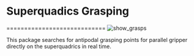 # Superquadics Grasping
============================
![show_grasps](https://user-images.githubusercontent.com/3790876/31579830-35d415ae-b0fc-11e7-8218-57409047143a.jpg)

This package searches for antipodal grasping points for parallel gripper directly on the superquadrics in real time.
